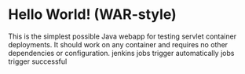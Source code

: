 Hello World! (WAR-style)
===============

This is the simplest possible Java webapp for testing servlet container deployments.  It should work on any container and requires no other dependencies or configuration.
jenkins jobs trigger automatically
jobs trigger successful

